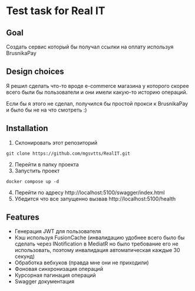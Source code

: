 ﻿# Test task for Real IT

## Goal
Создать сервис который бы получал ссылки на оплату используя BrusnikaPay

## Design choices
Я решил сделать что-то вроде e-commerce магазина у которого скорее всего были бы пользователи и они имели какую-то историю операций.

Если бы я этого не сделал, получился бы простой прокси к BrusnikaPay и было бы не на что смотреть :)

## Installation

1. Склонировать этот репозиторий
```
git clone https://github.com/mgsvtts/RealIT.git
```
2. Перейти в папку проекта
3. Запустить проект
```
docker compose up -d
```
4. Перейти по адресу http://localhost:5100/swagger/index.html
5. Убедится что все запущенно вызвав http://localhost:5100/health

## Features

- Генерация JWT для пользователя
- Кэш используя FusionCache (инвалидацию удобнее всего было бы сделать через INotification в MediatR но было требование его не использовать, поэтому инвалидация автоматическая каждые 30 секунд)
- Обработка вебхуков (правда мне они не приходили) 
- Фоновая синхронизация операций
- Курсорная пагинация операций
- Swagger документация
